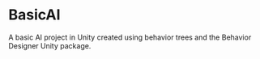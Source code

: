 # BasicAI
A basic AI project in Unity created using behavior trees and the Behavior Designer Unity package.
